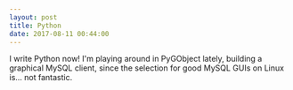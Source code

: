 ```yaml
---
layout: post
title: Python
date: 2017-08-11 00:44:00
---
```


I write Python now! I'm playing around in PyGObject lately, building a graphical MySQL client, since the selection for good MySQL GUIs on Linux is... not fantastic.
